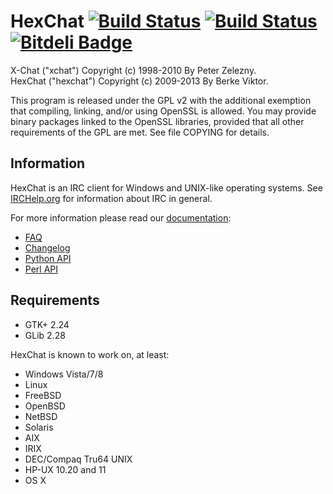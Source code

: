 # HexChat [![Build Status](https://travis-ci.org/hexchat/hexchat.png)](https://travis-ci.org/hexchat/hexchat) [![Build Status](http://nekomimi.cloudapp.net:8080/job/hexchat/badge/icon)](http://nekomimi.cloudapp.net:8080/job/hexchat/) [![Bitdeli Badge](https://d2weczhvl823v0.cloudfront.net/hexchat/hexchat/trend.png)](https://bitdeli.com/free "Bitdeli Badge")

X-Chat ("xchat") Copyright (c) 1998-2010 By Peter Zelezny.  
HexChat ("hexchat") Copyright (c) 2009-2013 By Berke Viktor.

This program is released under the GPL v2 with the additional exemption
that compiling, linking, and/or using OpenSSL is allowed. You may
provide binary packages linked to the OpenSSL libraries, provided that
all other requirements of the GPL are met.
See file COPYING for details.

## Information

HexChat is an IRC client for Windows and UNIX-like operating systems.
See [IRCHelp.org](http://irchelp.org) for information about IRC in general.

For more information please read our [documentation](https://hexchat.readthedocs.org/en/latest/index.html):
- [FAQ](https://hexchat.readthedocs.org/en/latest/faq.html)
- [Changelog](https://hexchat.readthedocs.org/en/latest/changelog.html)
- [Python API](https://hexchat.readthedocs.org/en/latest/script_python.html)
- [Perl API](https://hexchat.readthedocs.org/en/latest/script_perl.html)

## Requirements

- GTK+ 2.24
- GLib 2.28

HexChat is known to work on, at least:

- Windows Vista/7/8
- Linux
- FreeBSD
- OpenBSD
- NetBSD
- Solaris
- AIX
- IRIX
- DEC/Compaq Tru64 UNIX
- HP-UX 10.20 and 11
- OS X
